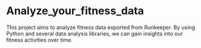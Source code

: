 # Analyze_your_fitness_data
This project aims to analyze fitness data exported from Runkeeper. By using Python and several data analysis libraries, we can gain insights into our fitness activities over time.
